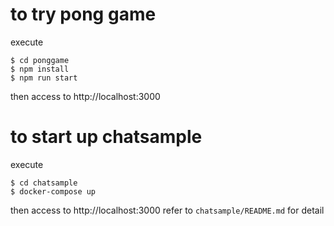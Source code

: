 # to try pong game
execute
```
$ cd ponggame
$ npm install
$ npm run start
```

then access to http://localhost:3000

# to start up chatsample
execute
```
$ cd chatsample
$ docker-compose up
```

then access to http://localhost:3000
refer to `chatsample/README.md` for detail

